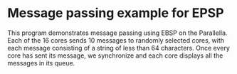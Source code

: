 # Message passing example for EPSP

This program demonstrates message passing using EBSP on the Parallella. Each of the 16 cores sends 10 messages to randomly selected cores, with each message consisting of a string of less than 64 characters. Once every core has sent its message, we synchronize and each core displays all the messages in its queue.

